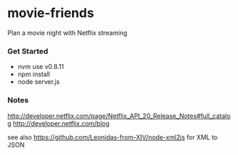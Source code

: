 movie-friends
=============

Plan a movie night with Netflix streaming

### Get Started

   * nvm use v0.8.11
   * npm install
   * node server.js
   
   
### Notes

http://developer.netflix.com/page/Netflix_API_20_Release_Notes#full_catalog
http://developer.netflix.com/blog

see also https://github.com/Leonidas-from-XIV/node-xml2js for XML to JSON